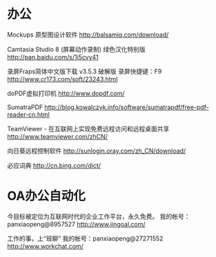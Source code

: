 # 办公

Mockups
原型图设计软件
http://balsamiq.com/download/

Camtasia Studio 8 (屏幕动作录制) 绿色汉化特别版
http://pan.baidu.com/s/1i5cvy41

录屏Fraps简体中文版下载 v3.5.3 破解版
录屏快捷键：F9
http://www.cr173.com/soft/23243.html

doPDF虚拟打印机
http://www.dopdf.com/

SumatraPDF
http://blog.kowalczyk.info/software/sumatrapdf/free-pdf-reader-cn.html

TeamViewer - 在互联网上实现免费远程访问和远程桌面共享
http://www.teamviewer.com/zhCN/

向日葵远程控制软件
http://sunlogin.oray.com/zh_CN/download/

必应词典
http://cn.bing.com/dict/





# OA办公自动化

今目标被定位为互联网时代的企业工作平台，永久免费。
我的帐号：panxiaopeng@8957527
http://www.jingoal.com/

工作的事，上“班聊”
我的帐号：panxiaopeng@27271552
http://www.workchat.com/




